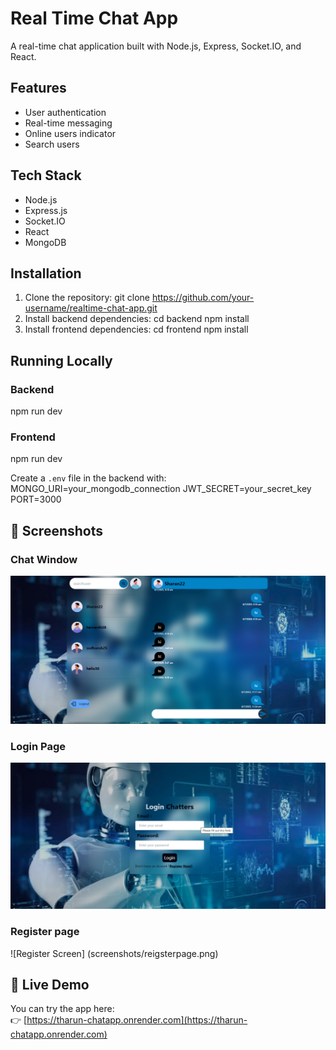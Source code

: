 # Real Time Chat App

A real-time chat application built with Node.js, Express, Socket.IO, and React.

## Features
- User authentication
- Real-time messaging
- Online users indicator
- Search users

## Tech Stack
- Node.js
- Express.js
- Socket.IO
- React
- MongoDB

## Installation

1. Clone the repository:
   git clone https://github.com/your-username/realtime-chat-app.git
2. Install backend dependencies:
    cd backend
    npm install
3. Install frontend dependencies:
    cd frontend
    npm install
## Running Locally
### Backend
npm run dev
### Frontend
npm run dev

Create a `.env` file in the backend with:
MONGO_URI=your_mongodb_connection
JWT_SECRET=your_secret_key
PORT=3000

## 📸 Screenshots

### Chat Window
![Chat Screen](screenshots/chatsectionpage.png)

### Login Page
![Login Screen](screenshots/loginpage.png)

### Register page
![Register Screen] (screenshots/reigsterpage.png)

## 🚀 Live Demo

You can try the app here:  
👉 [https://tharun-chatapp.onrender.com](https://tharun-chatapp.onrender.com)

